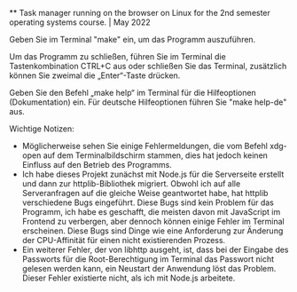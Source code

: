** Task manager running on the browser on Linux for the 2nd semester operating systems course. | May 2022

Geben Sie im Terminal "make" ein, um das Programm auszuführen.

Um das Programm zu schließen, führen Sie im Terminal die Tastenkombination CTRL+C aus oder schließen Sie das Terminal, zusätzlich können Sie zweimal die „Enter“-Taste drücken.

Geben Sie den Befehl „make help“ im Terminal für die Hilfeoptionen (Dokumentation) ein.
Für deutsche Hilfeoptionen führen Sie "make help-de" aus.

Wichtige Notizen:

- Möglicherweise sehen Sie einige Fehlermeldungen, die vom Befehl xdg-open auf dem Terminalbildschirm stammen, dies hat jedoch keinen Einfluss auf den Betrieb des Programms.
- Ich habe dieses Projekt zunächst mit Node.js für die Serverseite erstellt und dann zur httplib-Bibliothek migriert. Obwohl ich auf alle Serveranfragen auf die gleiche Weise geantwortet habe, hat httplib verschiedene Bugs eingeführt. Diese Bugs sind kein Problem für das Programm, ich habe es geschafft, die meisten davon mit JavaScript im Frontend zu verbergen, aber dennoch können einige Fehler im Terminal erscheinen. Diese Bugs sind Dinge wie eine Anforderung zur Änderung der CPU-Affinität für einen nicht existierenden Prozess.
- Ein weiterer Fehler, der von libhttp ausgeht, ist, dass bei der Eingabe des Passworts für die Root-Berechtigung im Terminal das Passwort nicht gelesen werden kann, ein Neustart der Anwendung löst das Problem. Dieser Fehler existierte nicht, als ich mit Node.js arbeitete.
